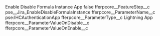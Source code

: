 <?xml version="1.0" encoding="UTF-8"?>
<CustomMetadata xmlns="http://soap.sforce.com/2006/04/metadata" xmlns:xsi="http://www.w3.org/2001/XMLSchema-instance" xmlns:xsd="http://www.w3.org/2001/XMLSchema">
    <label>Enable Disable Formula Instance App</label>
    <protected>false</protected>
    <values>
        <field>fferpcore__FeatureStep__c</field>
        <value xsi:type="xsd:string">pse__Jira_EnableDisableFormulaInstance</value>
    </values>
    <values>
        <field>fferpcore__ParameterName__c</field>
        <value xsi:type="xsd:string">pse:IHCAuthenticationApp</value>
    </values>
    <values>
        <field>fferpcore__ParameterType__c</field>
        <value xsi:type="xsd:string">Lightning App</value>
    </values>
    <values>
        <field>fferpcore__ParameterValueOnDisable__c</field>
        <value xsi:nil="true"/>
    </values>
    <values>
        <field>fferpcore__ParameterValueOnEnable__c</field>
        <value xsi:nil="true"/>
    </values>
</CustomMetadata>
